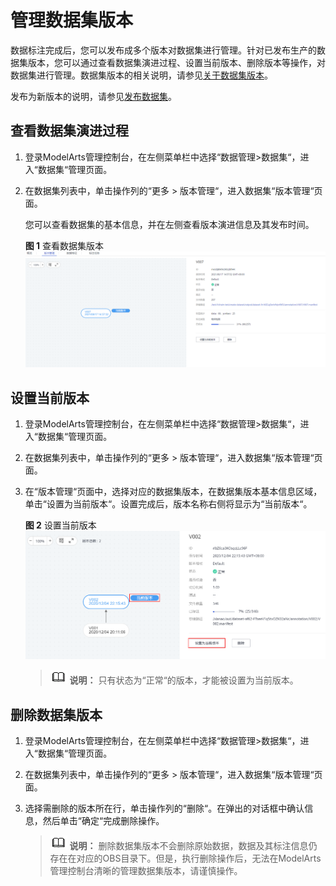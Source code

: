 # 管理数据集版本<a name="modelarts_23_0019"></a>

数据标注完成后，您可以发布成多个版本对数据集进行管理。针对已发布生产的数据集版本，您可以通过查看数据集演进过程、设置当前版本、删除版本等操作，对数据集进行管理。数据集版本的相关说明，请参见[关于数据集版本](发布数据集.md#zh-cn_topic_0170886812_section38541340654)。

发布为新版本的说明，请参见[发布数据集](发布数据集.md)。

## 查看数据集演进过程<a name="zh-cn_topic_0170886813_section342233311472"></a>

1.  登录ModelArts管理控制台，在左侧菜单栏中选择“数据管理\>数据集“，进入“数据集“管理页面。
2.  在数据集列表中，单击操作列的“更多 \> 版本管理“，进入数据集“版本管理“页面。

    您可以查看数据集的基本信息，并在左侧查看版本演进信息及其发布时间。

    **图 1**  查看数据集版本<a name="fig1558062515299"></a>  
    ![](figures/查看数据集版本.png "查看数据集版本")


## 设置当前版本<a name="zh-cn_topic_0170886813_section8512134664711"></a>

1.  登录ModelArts管理控制台，在左侧菜单栏中选择“数据管理\>数据集“，进入“数据集“管理页面。
2.  在数据集列表中，单击操作列的“更多 \> 版本管理“，进入数据集“版本管理“页面。
3.  在“版本管理“页面中，选择对应的数据集版本，在数据集版本基本信息区域，单击“设置为当前版本“。设置完成后，版本名称右侧将显示为“当前版本“。

    **图 2**  设置当前版本<a name="zh-cn_topic_0170886813_fig854114311522"></a>  
    ![](figures/设置当前版本.png "设置当前版本")

    >![](public_sys-resources/icon-note.gif) **说明：** 
    >只有状态为“正常“的版本，才能被设置为当前版本。


## 删除数据集版本<a name="zh-cn_topic_0170886813_section766535104711"></a>

1.  登录ModelArts管理控制台，在左侧菜单栏中选择“数据管理\>数据集“，进入“数据集“管理页面。
2.  在数据集列表中，单击操作列的“更多 \> 版本管理“，进入数据集“版本管理“页面。
3.  选择需删除的版本所在行，单击操作列的“删除“。在弹出的对话框中确认信息，然后单击“确定“完成删除操作。

    >![](public_sys-resources/icon-note.gif) **说明：** 
    >删除数据集版本不会删除原始数据，数据及其标注信息仍存在在对应的OBS目录下。但是，执行删除操作后，无法在ModelArts管理控制台清晰的管理数据集版本，请谨慎操作。


